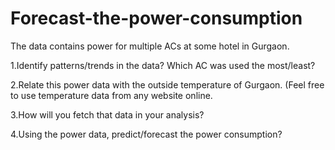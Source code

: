 # Forecast-the-power-consumption
The data contains power for multiple ACs at some hotel in Gurgaon.

1.Identify patterns/trends in the data? Which AC was used the most/least? 

2.Relate this power data with the outside temperature of Gurgaon. (Feel free to use temperature data from any website online. 

3.How will you fetch that data in your analysis?

4.Using the power data, predict/forecast the power consumption?
